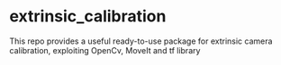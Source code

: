 # extrinsic_calibration
This repo provides a useful ready-to-use package for extrinsic camera calibration, exploiting OpenCv, MoveIt and tf library
